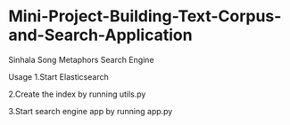 # Mini-Project-Building-Text-Corpus-and-Search-Application
Sinhala Song Metaphors Search Engine

Usage
1.Start Elasticsearch

2.Create the index by running utils.py

3.Start search engine app by running app.py
